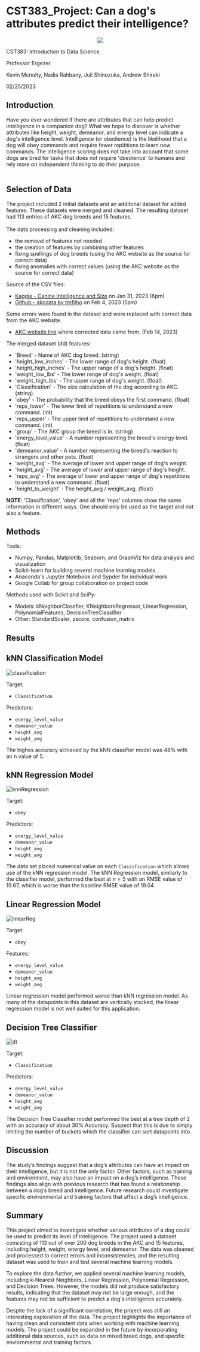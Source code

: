 # CST383_Project: Can a dog's attributes predict their intelligence?
<p align="center">
<img src="/images/otterbots_logo.png" />
</p>



CST383: Introduction to Data Science

Professor Ergezer

Kevin Mcnulty, Nadia Rahbany, Juli Shinozuka, Andrew Shiraki

02/25/2023
  
## Introduction

Have you ever wondered if there are attributes that can help predict intelligence in a companion dog? What we hope to discover is whether attributes like height, weight, demeanor, and energy level can indicate a dog's intelligence level. Intelligence (or obedience) is the likelihood that a dog will obey commands and require fewer repititions to learn new commands. The intelligence scoring does not take into account that some dogs are bred for tasks that does not require 'obedience' to humans and rely more on independent thinking to do their purpose.<br><br> 

## Selection of Data
  
The project included 2 initial datasets and an additonal dataset for added features.  These datasets were merged and cleaned.  The resulting dataset had 113 entries of AKC dog breeds and 15 features.<br><br>
The data processing and cleaning included:
-   the removal of features not needed
-   the creation of features by combining other features
-   fixing spellings of dog breeds (using the AKC website as the source for correct data)
-   fixing anomalies with correct values (using the AKC website as the source for correct data)

Source of the CSV files:

-   [Kaggle - Canine Intelligence and Size](https://www.kaggle.com/datasets/thedevastator/canine-intelligence-and-size?select=AKC+Breed+Info.csv) on Jan 31, 2023 (6pm)
-   [Github - akcdata by tmfilho](https://github.com/tmfilho/akcdata) on Feb 4, 2023 (5pm)

Some errors were found in the dataset and were replaced with correct data from the AKC website.
-   [AKC website link](https://www.akc.org) where corrected data came from. (Feb 14, 2023)

The merged dataset (dd) features:
-   'Breed' - Name of AKC dog breed. (string)
-   'height_low_inches' - The lower range of dog's height. (float)
-   'height_high_inches' - The upper range of a dog's height. (float)
-   'weight_low_lbs' - The lower range of dog's weight. (float)
-   'weight_high_lbs' - The upper range of dog's weight. (float)
-   'Classification' - The size calculation of the dog according to AKC. (string)
-   'obey' - The probability that the breed obeys the first command. (float)
-   'reps_lower' - The lower limit of repetitions to understand a new command. (int)
-   'reps_upper' - The upper limit of repetitions to understand a new command. (int)
-   'group' - The AKC group the breed is in. (string)
-   'energy_level_value' - A number representing the breed's energy level. (float)
-   'demeanor_value' - A number representing the breed's reaction to strangers and other pets. (float)
-   'weight_avg' - The average of lower and upper range of dog's weight.
-   'height_avg' - The average of lower and upper range of dog's height.
-   'reps_avg' - The average of lower and upper range of dog's repetitions to understand a new command.  (float)
-   'height_to_weight' - The height_avg / weight_avg.  (float)

**NOTE**: 'Classification', 'obey' and all the 'reps' columns show the same information in different ways.  One should only be used as the target and not also a feature.

## Methods

Tools:
-   Numpy, Pandas, Matplotlib, Seaborn, and GraphViz for data analysis and visualization
-   Scikit-learn for building several machine learning models 
-   Anaconda's Jupyter Notebook and Sypder for individual work
-   Google Collab for group collaboration on project code
 
Methods used with Scikit and SciPy:
-   Models: kNeighborClassfier, KNeighborsRegressor, LinearRegression, PolynomialFeatures, DecisionTreeClassifier
-   Other: StandardScaler, zscore, confusion_matrix

## Results


## kNN Classification Model

![classificiation](images/classification.png)


Target: 
- `Classification`

Predictors:
- `energy_level_value`
- `demeanor_value`
- `height_avg`
- `weight_avg`

The highes accuracy achieved by the kNN classifier model was 48% with an n value of 5. 

## kNN Regression Model


![knnRegression](/images/rmse.png)


Target: 
- `obey`

Predictors:
- `energy_level_value`
- `demeanor_value`
- `height_avg`
- `weight_avg`

The data set placed numerical value on each `Classification` which allows use of the kNN regression model. The kNN Regression model, simliarly to the classifier model, performed the best at $n=5$ with an RMSE value of 19.67, which is worse than the baseline RMSE value of 19.04

## Linear Regression Model


![linearReg](/images/linear_reg.png)

Target: 
- `obey`

Features:
- `energy_level_value`
- `demeanor_value`
- `height_avg`
- `weight_avg`

Linear regression model performed worse than kNN regression model. As many of the datapoints in this dataset are vertically stacked, the linear regression model is not well suited for this application.

## Decision Tree Classifier

![dt](/images/decision_tree.png)

Target: 
- `Classification`

Predictors:
- `energy_level_value`
- `demeanor_value`
- `height_avg`
- `weight_avg`

The Decision Tree Classifier model performed the best at a  tree depth of 2 with an accuracy of about 30% Accuracy. 
Suspect that this is due to simply limiting the number of buckets which the classifier can sort datapoints into. 

## Discussion

The study’s findings suggest that a dog’s attributes can have an impact on their intelligence, but it is not the only factor. Other factors, such as training and environment, may also have an impact on a dog’s intelligence. These findings also align with previous research that has found a relationship between a dog’s breed and intelligence. Future research could investigate specific environmental and training factors that affect a dog’s intelligence.

## Summary

This project aimed to investigate whether various attributes of a dog could be used to predict its level of intelligence. The project used a dataset consisting of 113 out of over 200 dog breeds in the AKC and 15 features, including height, weight, energy level, and demeanor. The data was cleaned and processed to correct errors and inconsistencies, and the resulting dataset was used to train and test several machine learning models.

To explore the data further, we applied several machine learning models, including k-Nearest Neighbors, Linear Regression, Polynomial Regression, and Decision Trees. However, the models did not produce satisfactory results, indicating that the dataset may not be large enough, and the features may not be sufficient to predict a dog's intelligence accurately.

Despite the lack of a significant correlation, the project was still an interesting exploration of the data. The project highlights the importance of having clean and consistent data when working with machine learning models. The project could be expanded in the future by incorporating additional data sources, such as data on mixed breed dogs, and specific enviornmental and training factors. 




